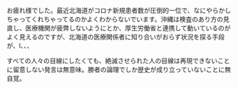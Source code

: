 お疲れ様でした。最近北海道がコロナ新規患者数が圧倒的一位で、なにやらかしちゃってくれちゃってるのかよくわからないでいます。沖縄は検査のあり方の見直し、医療機関が疲弊しないようにとか、厚生労働省と連携して動いているのがよく見えるのですが、北海道の医療関係者に知り合いがおらず状況を探る手段が、l、、、

すべての人々の目線にしたくても、絶滅させられた人の目線は再現できないことに留意しない発言は無意味。勝者の論理でしか歴史が成り立っていないことに無自覚。
